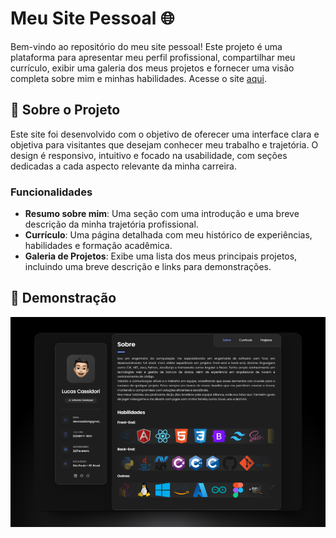 # Meu Site Pessoal 🌐

Bem-vindo ao repositório do meu site pessoal! Este projeto é uma plataforma para apresentar meu perfil profissional, compartilhar meu currículo, exibir uma galeria dos meus projetos e fornecer uma visão completa sobre mim e minhas habilidades. Acesse o site [aqui](http://devcassidori.com.br).

## 📑 Sobre o Projeto

Este site foi desenvolvido com o objetivo de oferecer uma interface clara e objetiva para visitantes que desejam conhecer meu trabalho e trajetória. O design é responsivo, intuitivo e focado na usabilidade, com seções dedicadas a cada aspecto relevante da minha carreira.

### Funcionalidades

- **Resumo sobre mim**: Uma seção com uma introdução e uma breve descrição da minha trajetória profissional.
- **Currículo**: Uma página detalhada com meu histórico de experiências, habilidades e formação acadêmica.
- **Galeria de Projetos**: Exibe uma lista dos meus principais projetos, incluindo uma breve descrição e links para demonstrações.



## 🎨 Demonstração

![Demonstração do Site](./assets/images/meu-site.png)
